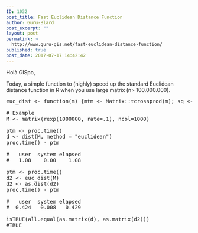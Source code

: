 ```yaml
---
ID: 1032
post_title: Fast Euclidean Distance Function
author: Guru-Blard
post_excerpt: ""
layout: post
permalink: >
  http://www.guru-gis.net/fast-euclidean-distance-function/
published: true
post_date: 2017-07-17 14:42:42
---
```

Holà GISpo,

Today, a simple function to (highly) speed up the standard Euclidean distance function in R when you use large matrix (n> 100.000.000).

<pre lang='rsplus'>
euc_dist <- function(m) {mtm <- Matrix::tcrossprod(m); sq <- rowSums(m*m);  sqrt(outer(sq,sq,"+") - 2*mtm)} 

# Example
M <- matrix(rexp(1000000, rate=.1), ncol=1000)

ptm <- proc.time()
d <- dist(M, method = "euclidean")
proc.time() - ptm

#   user  system elapsed 
#   1.08    0.00    1.08 

ptm <- proc.time()
d2 <- euc_dist(M)
d2 <- as.dist(d2)
proc.time() - ptm

#   user  system elapsed 
#  0.424   0.008   0.429 

isTRUE(all.equal(as.matrix(d), as.matrix(d2)))
#TRUE
</pre>